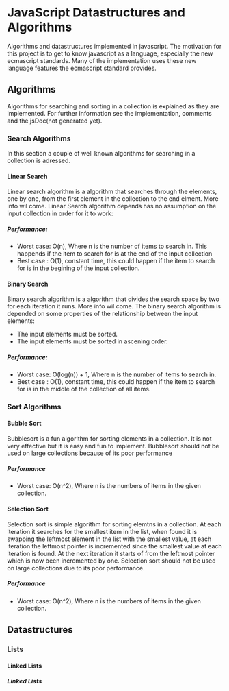 # JavaScript Datastructures and Algorithms
Algorithms and datastructures implemented in javascript. The motivation for this project is to get to know javascript as a language, especially the new ecmascript standards.
Many of the implementation uses these new language features the ecmascript standard provides.
## Algorithms
Algorithms for searching and sorting in a collection is explained as they are implemented. For further information see the implementation, comments and the jsDoc(not generated yet).
### Search Algorithms
In this section a couple of well known algorithms for searching in a collection is adressed.
#### Linear Search
Linear search algorithm is a algorithm that searches through the elements, one by one, from the first element in the collection to the end elment. More info wil come.
Linear Search algorithm depends has no assumption on the input collection in order for it to work:
##### Performance:
- Worst case: O(n), Where n is the number of items to search in. This happends if the item to search for is at the end of the input collection
- Best case : O(1), constant time, this could happen if the item to search for is in the begining of the input collection.
#### Binary Search
Binary search algorithm is a algorithm that divides the search space by two for each iteration it runs. More info wil come.
The binary search algorithm is depended on some properties of the relationship between the input elements:
- The input elements must be sorted.
- The input elements must be sorted in ascening order.
##### Performance:
- Worst case: O(log(n)) + 1, Where n is the number of items to search in.
- Best case : O(1), constant time, this could happen if the item to search for is in the middle of the collection of all items.
### Sort Algorithms
#### Bubble Sort
Bubblesort is a fun algorithm for sorting elements in a collection. It is not very effective but it is easy and fun to implement. Bubblesort should not be used on large
collections  because of its poor performance
##### Performance
- Worst case: O(n^2), Where n is the numbers of items in the given collection.
#### Selection Sort
Selection sort is simple algorithm for sorting elemtns in a collection. At each iteration it searches for the smallest item in the list, when found it is swapping the leftmost element in the list with the smallest value, at each iteration the leftmost pointer is incremented since the smallest value at each iteration is found. At the next iteration it starts of from the leftmost pointer which is now been incremented by one. Selection sort should not be used on large collections due to its poor performance.
##### Performance
- Worst case: O(n^2), Where n is the numbers of items in the given collection.
## Datastructures
### Lists
#### Linked Lists
##### Linked Lists
